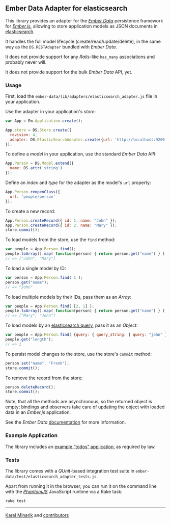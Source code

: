 ## Ember Data Adapter for elasticsearch

This library provides an adapter for the [_Ember Data_](http://github.com/emberjs/data)
persistence framework for [_Ember.js_](http://emberjs.com/), allowing to store
application models as JSON documents in [elasticsearch](http://elasticsearch.org).

It handles the full model lifecycle (create/read/update/delete), in the same way
as the `DS.RESTAdapter` bundled with _Ember Data_.

It does not provide support for any _Rails_-like `has_many` associations and probably never will.

It does not provide support for the bulk _Ember Data_ API, yet.


### Usage

First, load the `ember-data/lib/adapters/elasticsearch_adapter.js` file in your application.

Use the adapter in your application's _store_:

`````````````````````````````````````````````````````````````````````javascript
var App = Em.Application.create();

App.store = DS.Store.create({
  revision: 4,
  adapter: DS.ElasticSearchAdapter.create({url: 'http://localhost:9200'})
});
`````````````````````````````````````````````````````````````````````

To define a _model_ in your application, use the standard _Ember Data_ API:

`````````````````````````````````````````````````````````````````````javascript
App.Person = DS.Model.extend({
  name: DS.attr('string')
});
`````````````````````````````````````````````````````````````````````

Define an _index_ and _type_ for the adapter as the model's `url` property:

`````````````````````````````````````````````````````````````````````javascript
App.Person.reopenClass({
  url: 'people/person'
});
`````````````````````````````````````````````````````````````````````

To create a new record:

`````````````````````````````````````````````````````````````````````javascript
App.Person.createRecord({ id: 1, name: "John" });
App.Person.createRecord({ id: 2, name: "Mary" });
store.commit();
`````````````````````````````````````````````````````````````````````

To load models from the store, use the `find` method:

`````````````````````````````````````````````````````````````````````javascript
var people = App.Person.find();
people.toArray().map( function(person) { return person.get("name") } );
// => ["John", "Mary"]
`````````````````````````````````````````````````````````````````````

To load a single model by ID:

`````````````````````````````````````````````````````````````````````javascript
var person = App.Person.find( 1 );
person.get("name");
// => "John"
`````````````````````````````````````````````````````````````````````

To load multiple models by their IDs, pass them as an _Array_:

`````````````````````````````````````````````````````````````````````javascript
var people = App.Person.find( [2, 1] );
people.toArray().map( function(person) { return person.get("name") } );
// => ["Mary", "John"]
`````````````````````````````````````````````````````````````````````

To load models by an [elasticsearch query](http://www.elasticsearch.org/guide/reference/query-dsl/),
pass it as an _Object_:

`````````````````````````````````````````````````````````````````````javascript
var people = App.Person.find( {query: { query_string: { query: "john" } }} );
people.get("length");
// => 1
`````````````````````````````````````````````````````````````````````

To persist model changes to the store, use the store's `commit` method:

`````````````````````````````````````````````````````````````````````javascript
person.set("name", "Frank");
store.commit();
`````````````````````````````````````````````````````````````````````

To remove the record from the store:

`````````````````````````````````````````````````````````````````````javascript
person.deleteRecord();
store.commit();
`````````````````````````````````````````````````````````````````````

Note, that all the methods are asynchronous, so the returned object is empty;
bindings and observers take care of updating the object with loaded data in an _Ember.js_ application.

See the _Ember Data_ [documentation](https://github.com/emberjs/data#finding-a-specific-record-instance)
for more information.

### Example Application

The library includes
an [example “todos” application](http://github.com/karmi/ember-data-elasticsearch/tree/master/example),
as required by law.

### Tests

The library comes with a _QUnit_-based integration test suite
in `ember-data/test/elasticsearch_adapter_tests.js`.

Apart from running it in the browser, you can run it on the command line with
the [_PhantomJS_](http://phantomjs.org) JavaScript runtime via a Rake task:

    rake test


-----

[Karel Minarik](http://karmi.cz) and [contributors](http://github.com/karmi/ember-data-elasticsearch/contributors)
